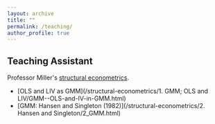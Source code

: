 ```yaml
---
layout: archive
title: ""
permalink: /teaching/
author_profile: true
---
```


## Teaching Assistant

Professor Miller's [structural econometrics](https://comlabgames.com/structuraleconometrics/).
- [OLS and LIV as GMM](/structural-econometrics/1. GMM; OLS and LIV/GMM--OLS-and-IV-in-GMM.html)
- [GMM: Hansen and Singleton (1982)](/structural-econometrics/2. Hansen and Singleton/2_GMM.html)
